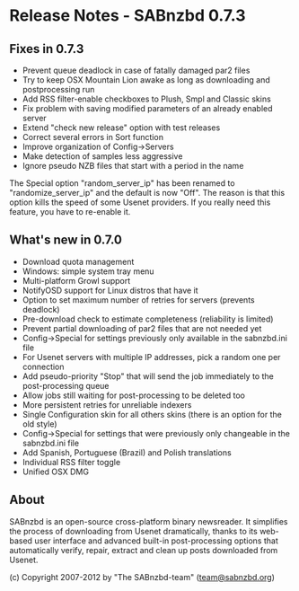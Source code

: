 Release Notes  -  SABnzbd 0.7.3
===============================

## Fixes in 0.7.3

- Prevent queue deadlock in case of fatally damaged par2 files
- Try to keep OSX Mountain Lion awake as long as downloading and postprocessing run
- Add RSS filter-enable checkboxes to Plush, Smpl and Classic skins
- Fix problem with saving modified parameters of an already enabled server
- Extend "check new release" option with test releases
- Correct several errors in Sort function
- Improve organization of Config->Servers
- Make detection of samples less aggressive
- Ignore pseudo NZB files that start with a period in the name

The Special option "random_server_ip" has been renamed to "randomize_server_ip"
and the default is now "Off".
The reason is that this option kills the speed of some Usenet providers.
If you really need this feature, you have to re-enable it.


## What's new in 0.7.0

- Download quota management
- Windows: simple system tray menu
- Multi-platform Growl support
- NotifyOSD support for Linux distros that have it
- Option to set maximum number of retries for servers (prevents deadlock)
- Pre-download check to estimate completeness (reliability is limited)
- Prevent partial downloading of par2 files that are not needed yet
- Config->Special for settings previously only available in the sabnzbd.ini file
- For Usenet servers with multiple IP addresses, pick a random one per connection
- Add pseudo-priority "Stop" that will send the job immediately to the post-processing queue
- Allow jobs still  waiting for post-processing to be deleted too
- More persistent retries for unreliable indexers
- Single Configuration skin for all others skins (there is an option for the old style)
- Config->Special for settings that were previously only changeable in the sabnzbd.ini file
- Add Spanish, Portuguese (Brazil) and Polish translations
- Individual RSS filter toggle
- Unified OSX DMG


## About
  SABnzbd is an open-source cross-platform binary newsreader.
  It simplifies the process of downloading from Usenet dramatically,
  thanks to its web-based user interface and advanced
  built-in post-processing options that automatically verify, repair,
  extract and clean up posts downloaded from Usenet.

  (c) Copyright 2007-2012 by "The SABnzbd-team" (team@sabnzbd.org)
